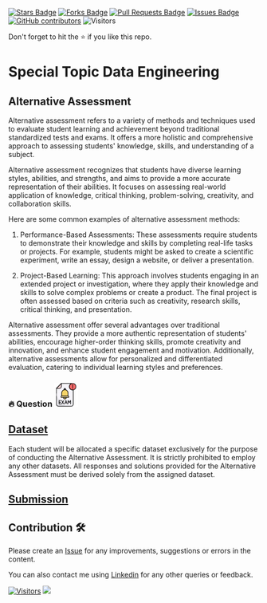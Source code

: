 <a href="https://github.com/drshahizan/SECP3843/stargazers"><img src="https://img.shields.io/github/stars/drshahizan/SECP3843" alt="Stars Badge"/></a>
<a href="https://github.com/drshahizan/SECP3843/network/members"><img src="https://img.shields.io/github/forks/drshahizan/SECP3843" alt="Forks Badge"/></a>
<a href="https://github.com/drshahizan/SECP3843/pulls"><img src="https://img.shields.io/github/issues-pr/drshahizan/SECP3843" alt="Pull Requests Badge"/></a>
<a href="https://github.com/drshahizan/SECP3843/issues"><img src="https://img.shields.io/github/issues/drshahizan/SECP3843" alt="Issues Badge"/></a>
<a href="https://github.com/drshahizan/SECP3843/graphs/contributors"><img alt="GitHub contributors" src="https://img.shields.io/github/contributors/drshahizan/SECP3843?color=2b9348"></a>
![Visitors](https://api.visitorbadge.io/api/visitors?path=https%3A%2F%2Fgithub.com%2Fdrshahizan%2FSECP3843&labelColor=%23d9e3f0&countColor=%23697689&style=flat)

Don't forget to hit the :star: if you like this repo.

# Special Topic Data Engineering

## Alternative Assessment
Alternative assessment refers to a variety of methods and techniques used to evaluate student learning and achievement beyond traditional standardized tests and exams. It offers a more holistic and comprehensive approach to assessing students' knowledge, skills, and understanding of a subject.

Alternative assessment recognizes that students have diverse learning styles, abilities, and strengths, and aims to provide a more accurate representation of their abilities. It focuses on assessing real-world application of knowledge, critical thinking, problem-solving, creativity, and collaboration skills.

Here are some common examples of alternative assessment methods:

1. Performance-Based Assessments: These assessments require students to demonstrate their knowledge and skills by completing real-life tasks or projects. For example, students might be asked to create a scientific experiment, write an essay, design a website, or deliver a presentation.

2. Project-Based Learning: This approach involves students engaging in an extended project or investigation, where they apply their knowledge and skills to solve complex problems or create a product. The final project is often assessed based on criteria such as creativity, research skills, critical thinking, and presentation.

Alternative assessment offer several advantages over traditional assessments. They provide a more authentic representation of students' abilities, encourage higher-order thinking skills, promote creativity and innovation, and enhance student engagement and motivation. Additionally, alternative assessments allow for personalized and differentiated evaluation, catering to individual learning styles and preferences.

### 🔥 Question <a href="./dataset/AAquestion.pdf"><img src="./images/exam.png" width="48px" height="48px"></a>
 
  
## [Dataset](./dataset)
Each student will be allocated a specific dataset exclusively for the purpose of conducting the Alternative Assessment. It is strictly prohibited to employ any other datasets. All responses and solutions provided for the Alternative Assessment must be derived solely from the assigned dataset.

## [Submission](./submission)


## Contribution 🛠️
Please create an [Issue](https://github.com/drshahizan/special-topic-data-engineering/issues) for any improvements, suggestions or errors in the content.

You can also contact me using [Linkedin](https://www.linkedin.com/in/drshahizan/) for any other queries or feedback.

[![Visitors](https://api.visitorbadge.io/api/visitors?path=https%3A%2F%2Fgithub.com%2Fdrshahizan&labelColor=%23697689&countColor=%23555555&style=plastic)](https://visitorbadge.io/status?path=https%3A%2F%2Fgithub.com%2Fdrshahizan)
![](https://hit.yhype.me/github/profile?user_id=81284918)

